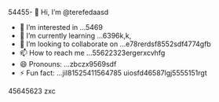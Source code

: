 54455- 👋 Hi, I’m @terefedaasd
- 👀 I’m interested in ...5469
- 🌱 I’m currently learning ...6396k,k,
- 💞️ I’m looking to collaborate on ...e78rerdsf8552sdf4774gfb
- 📫 How to reach me ...55622323ergerxcvhfg
- 😄 Pronouns: ...zbczx9569sdf
- ⚡ Fun fact: ...jil81525411564785
uiosfd46587lgj5555151rgt
<!---s555555dgf474485
--->
45645623
zxc

